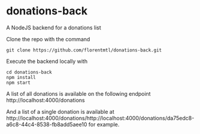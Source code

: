 # donations-back

A NodeJS backend for a donations list

Clone the repo with the command

```
git clone https://github.com/florentmtl/donations-back.git
```

Execute the backend locally with

```
cd donations-back
npm install
npm start
```

A list of all donations is available on the following endpoint http://localhost:4000/donations

And a list of a single donation is available at http://localhost:4000/donations/http://localhost:4000/donations/da75edc8-a6c8-44c4-8538-fb8add5aee10 for example.

